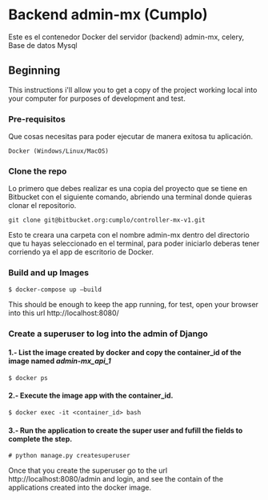 # Backend admin-mx (Cumplo)

Este es el contenedor Docker del servidor (backend) admin-mx, celery, Base de datos Mysql

## Beginning


This instructions i'll allow you to get a copy of the project working local into your computer for purposes of development and test.


### Pre-requisitos 
Que cosas necesitas para poder ejecutar de manera exitosa tu aplicación.

```
Docker (Windows/Linux/MacOS)
```

### Clone the repo
Lo  primero que debes realizar es una copia del proyecto que se tiene en Bitbucket con el siguiente comando, abriendo una terminal donde quieras clonar el repositorio.

```
git clone git@bitbucket.org:cumplo/controller-mx-v1.git
```

Esto te creara una carpeta con el nombre admin-mx dentro del directorio que tu hayas seleccionado en el terminal, para poder iniciarlo deberas tener corriendo ya el app de escritorio de Docker.

### Build and up Images

```
$ docker-compose up —build
```

This should be enough to keep the app running, for test, open your browser into this url http://localhost:8080/

### Create a superuser to log into the admin of Django

#### 1.- List the image created by docker and copy the container_id of the image named ***admin-mx_api_1***

```
$ docker ps
```

#### 2.- Execute the image app with the container_id.

```
$ docker exec -it <container_id> bash
```

#### 3.- Run the application to create the super user and fufill the fields to complete the step.


```
# python manage.py createsuperuser 
```

Once that you create the superuser go to the url http://localhost:8080/admin and login, and see the contain of the applications created into the docker image.
